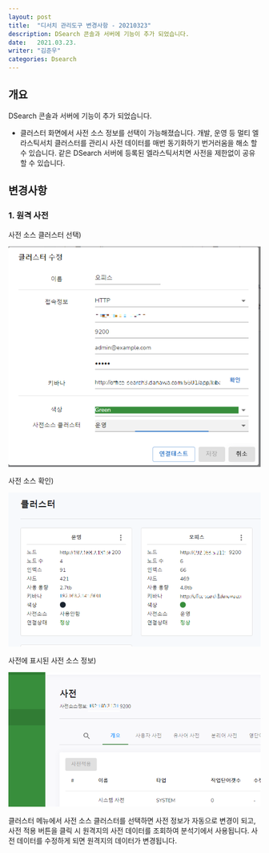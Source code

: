 ```yaml
---
layout: post
title:  "디서치 관리도구 변경사항 - 20210323"
description: DSearch 콘솔과 서버에 기능이 추가 되었습니다.
date:   2021.03.23.
writer: "김준우"
categories: Dsearch
---
```


## 개요
DSearch 콘솔과 서버에 기능이 추가 되었습니다.

- 클러스터 화면에서 사전 소스 정보를 선택이 가능해졌습니다. 개발, 운영 등 멀티 엘라스틱서치 클러스터를 관리시 사전 데이터를 매번 동기화하기 번거러움을 해소 할 수 있습니다. 같은 DSearch 서버에 등록된 엘라스틱서치면 사전을 제한없이 공유할 수 있습니다.



## 변경사항

### 1. 원격 사전 

사전 소스 클러스터 선택)

![/images/2021-03-23-Dsearch-Console-Changes/2021-03-23_17h55_50.png](/images/2021-03-23-Dsearch-Console-Changes/2021-03-23_17h55_50.png)

사전 소스 확인)

![/images/2021-03-23-Dsearch-Console-Changes/2021-03-23_17h46_48.png](/images/2021-03-23-Dsearch-Console-Changes/2021-03-23_17h46_48.png)

사전에 표시된 사전 소스 정보)

![/images/2021-03-23-Dsearch-Console-Changes/2021-03-23_17h49_05.png](/images/2021-03-23-Dsearch-Console-Changes/2021-03-23_17h49_05.png)


클러스터 메뉴에서 사전 소스 클러스터를 선택하면 사전 정보가 자동으로 변경이 되고, 사전 적용 버튼을 클릭 시 원격지의 사전 데이터를 조회하여 분석기에서 사용됩니다. 사전 데이터를 수정하게 되면 원격지의 데이터가 변경됩니다.
